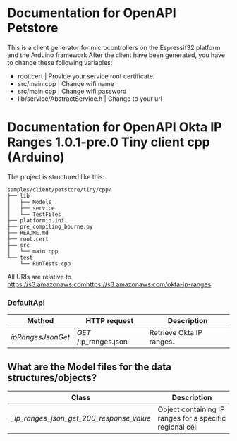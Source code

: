 # Documentation for OpenAPI Petstore
This is a client generator for microcontrollers on the Espressif32 platform and the Arduino framework
After the client have been generated, you have to change these following variables:
- root.cert | Provide your service root certificate.
- src/main.cpp | Change wifi name
- src/main.cpp | Change wifi password
- lib/service/AbstractService.h | Change to your url

# Documentation for OpenAPI Okta IP Ranges 1.0.1-pre.0 Tiny client cpp (Arduino) 

The project is structured like this:
```
samples/client/petstore/tiny/cpp/
├── lib
│   ├── Models
│   ├── service
│   └── TestFiles
├── platformio.ini
├── pre_compiling_bourne.py
├── README.md
├── root.cert
├── src
│   └── main.cpp
└── test
    └── RunTests.cpp
```

All URIs are relative to https://s3.amazonaws.comhttps://s3.amazonaws.com/okta-ip-ranges

### DefaultApi
|Method | HTTP request | Description|
|------------- | ------------- | -------------|
|*ipRangesJsonGet* | *GET* /ip_ranges.json | Retrieve Okta IP ranges.|


## What are the Model files for the data structures/objects?
|Class | Description|
|------------- | -------------|
|*_ip_ranges_json_get_200_response_value* | Object containing IP ranges for a specific regional cell|

